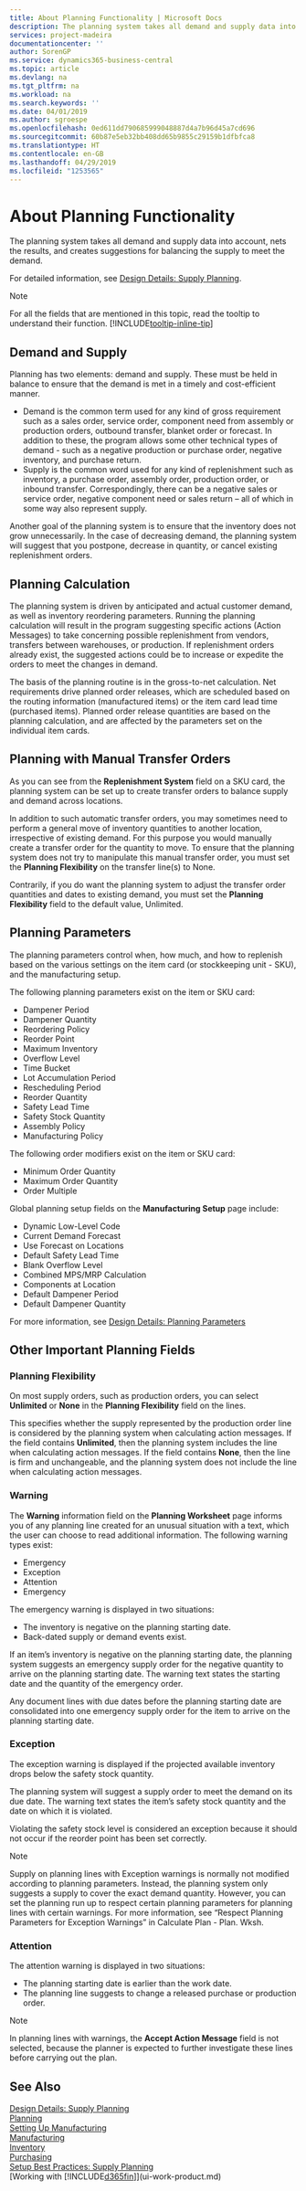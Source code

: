 ```yaml
---
title: About Planning Functionality | Microsoft Docs
description: The planning system takes all demand and supply data into account, nets the results, and creates suggestions for balancing the supply to meet the demand.
services: project-madeira
documentationcenter: ''
author: SorenGP
ms.service: dynamics365-business-central
ms.topic: article
ms.devlang: na
ms.tgt_pltfrm: na
ms.workload: na
ms.search.keywords: ''
ms.date: 04/01/2019
ms.author: sgroespe
ms.openlocfilehash: 0ed611dd790685999048887d4a7b96d45a7cd696
ms.sourcegitcommit: 60b87e5eb32bb408dd65b9855c29159b1dfbfca8
ms.translationtype: HT
ms.contentlocale: en-GB
ms.lasthandoff: 04/29/2019
ms.locfileid: "1253565"
---
```

# <a name="about-planning-functionality"></a>About Planning Functionality
The planning system takes all demand and supply data into account, nets the results, and creates suggestions for balancing the supply to meet the demand.  

For detailed information, see [Design Details: Supply Planning](design-details-supply-planning.md).  

> [!NOTE]  
> For all the fields that are mentioned in this topic, read the tooltip to understand their function. [!INCLUDE[tooltip-inline-tip](includes/tooltip-inline-tip_md.md)]

## <a name="demand-and-supply"></a>Demand and Supply  
Planning has two elements: demand and supply. These must be held in balance to ensure that the demand is met in a timely and cost-efficient manner.  

- Demand is the common term used for any kind of gross requirement such as a sales order, service order, component need from assembly or production orders, outbound transfer, blanket order or forecast. In addition to these, the program allows some other technical types of demand - such as a negative production or purchase order, negative inventory, and purchase return.  
- Supply is the common word used for any kind of replenishment such as inventory, a purchase order, assembly order, production order, or inbound transfer. Correspondingly, there can be a negative sales or service order, negative component need or sales return – all of which in some way also represent supply.  

Another goal of the planning system is to ensure that the inventory does not grow unnecessarily. In the case of decreasing demand, the planning system will suggest that you postpone, decrease in quantity, or cancel existing replenishment orders.  

## <a name="planning-calculation"></a>Planning Calculation  
The planning system is driven by anticipated and actual customer demand, as well as inventory reordering parameters. Running the planning calculation will result in the program suggesting specific actions (Action Messages) to take concerning possible replenishment from vendors, transfers between warehouses, or production. If replenishment orders already exist, the suggested actions could be to increase or expedite the orders to meet the changes in demand.  

The basis of the planning routine is in the gross-to-net calculation. Net requirements drive planned order releases, which are scheduled based on the routing information (manufactured items) or the item card lead time (purchased items). Planned order release quantities are based on the planning calculation, and are affected by the parameters set on the individual item cards.  

## <a name="planning-with-manual-transfer-orders"></a>Planning with Manual Transfer Orders
As you can see from the **Replenishment System** field on a SKU card, the planning system can be set up to create transfer orders to balance supply and demand across locations.  

In addition to such automatic transfer orders, you may sometimes need to perform a general move of inventory quantities to another location, irrespective of existing demand. For this purpose you would manually create a transfer order for the quantity to move. To ensure that the planning system does not try to manipulate this manual transfer order, you must set the **Planning Flexibility** on the transfer line(s) to None.  

Contrarily, if you do want the planning system to adjust the transfer order quantities and dates to existing demand, you must set the **Planning Flexibility** field to the default value, Unlimited.

## <a name="planning-parameters"></a>Planning Parameters  
The planning parameters control when, how much, and how to replenish based on the various settings on the item card (or stockkeeping unit - SKU), and the manufacturing setup.  

The following planning parameters exist on the item or SKU card:  

-   Dampener Period  
-   Dampener Quantity  
-   Reordering Policy  
-   Reorder Point
-   Maximum Inventory  
-   Overflow Level  
-   Time Bucket  
-   Lot Accumulation Period  
-   Rescheduling Period  
-   Reorder Quantity  
-   Safety Lead Time  
-   Safety Stock Quantity  
-   Assembly Policy  
-   Manufacturing Policy  

The following order modifiers exist on the item or SKU card:  

-   Minimum Order Quantity  
-   Maximum Order Quantity  
-   Order Multiple  

Global planning setup fields on the **Manufacturing Setup** page include:  

-   Dynamic Low-Level Code  
-   Current Demand Forecast  
-   Use Forecast on Locations  
-   Default Safety Lead Time  
-   Blank Overflow Level  
-   Combined MPS/MRP Calculation   
-   Components at Location  
-   Default Dampener Period  
-   Default Dampener Quantity  

For more information, see [Design Details: Planning Parameters](design-details-planning-parameters.md)  

## <a name="other-important-planning-fields"></a>Other Important Planning Fields
### <a name="planning-flexibility"></a>Planning Flexibility
On most supply orders, such as production orders, you can select **Unlimited** or **None** in the **Planning Flexibility** field on the lines.

This specifies whether the supply represented by the production order line is considered by the planning system when calculating action messages.
If the field contains **Unlimited**, then the planning system includes the line when calculating action messages. If the field contains **None**, then the line is firm and unchangeable, and the planning system does not include the line when calculating action messages.

### <a name="warning"></a>Warning
The **Warning** information field on the **Planning Worksheet** page informs you of any planning line created for an unusual situation with a text, which the user can choose to read additional information. The following warning types exist:

- Emergency
- Exception
- Attention
- Emergency

The emergency warning is displayed in two situations:

- The inventory is negative on the planning starting date.
- Back-dated supply or demand events exist.

If an item’s inventory is negative on the planning starting date, the planning system suggests an emergency supply order for the negative quantity to arrive on the planning starting date. The warning text states the starting date and the quantity of the emergency order.

Any document lines with due dates before the planning starting date are consolidated into one emergency supply order for the item to arrive on the planning starting date.

### <a name="exception"></a>Exception
The exception warning is displayed if the projected available inventory drops below the safety stock quantity.

The planning system will suggest a supply order to meet the demand on its due date. The warning text states the item’s safety stock quantity and the date on which it is violated.

Violating the safety stock level is considered an exception because it should not occur if the reorder point has been set correctly.

> [!NOTE]
> Supply on planning lines with Exception warnings is normally not modified according to planning parameters. Instead, the planning system only suggests a supply to cover the exact demand quantity. However, you can set the planning run up to respect certain planning parameters for planning lines with certain warnings. For more information, see “Respect Planning Parameters for Exception Warnings” in Calculate Plan - Plan. Wksh.

### <a name="attention"></a>Attention
The attention warning is displayed in two situations:

- The planning starting date is earlier than the work date.
- The planning line suggests to change a released purchase or production order.

> [!NOTE]
> In planning lines with warnings, the **Accept Action Message** field is not selected, because the planner is expected to further investigate these lines before carrying out the plan.

## <a name="see-also"></a>See Also  
[Design Details: Supply Planning](design-details-supply-planning.md)  
[Planning](production-planning.md)   
[Setting Up Manufacturing](production-configure-production-processes.md)  
[Manufacturing](production-manage-manufacturing.md)    
[Inventory](inventory-manage-inventory.md)  
[Purchasing](purchasing-manage-purchasing.md)  
[Setup Best Practices: Supply Planning](setup-best-practices-supply-planning.md)  
[Working with [!INCLUDE[d365fin](includes/d365fin_md.md)]](ui-work-product.md)
